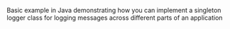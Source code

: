 Basic example in Java demonstrating how you can implement a singleton logger class for logging messages across different parts of an application

